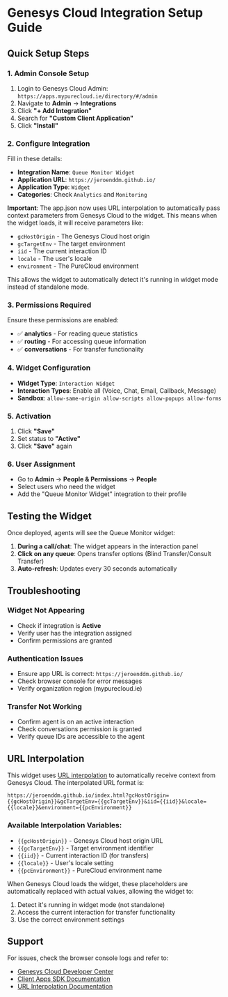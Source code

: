 # Genesys Cloud Integration Setup Guide

## Quick Setup Steps

### 1. Admin Console Setup
1. Login to Genesys Cloud Admin: `https://apps.mypurecloud.ie/directory/#/admin`
2. Navigate to **Admin** → **Integrations**
3. Click **"+ Add Integration"**
4. Search for **"Custom Client Application"**
5. Click **"Install"**

### 2. Configure Integration
Fill in these details:
- **Integration Name**: `Queue Monitor Widget`
- **Application URL**: `https://jeroenddm.github.io/`
- **Application Type**: `Widget`
- **Categories**: Check `Analytics` and `Monitoring`

**Important**: The app.json now uses URL interpolation to automatically pass context parameters from Genesys Cloud to the widget. This means when the widget loads, it will receive parameters like:
- `gcHostOrigin` - The Genesys Cloud host origin
- `gcTargetEnv` - The target environment
- `iid` - The current interaction ID
- `locale` - The user's locale
- `environment` - The PureCloud environment

This allows the widget to automatically detect it's running in widget mode instead of standalone mode.

### 3. Permissions Required
Ensure these permissions are enabled:
- ✅ **analytics** - For reading queue statistics
- ✅ **routing** - For accessing queue information  
- ✅ **conversations** - For transfer functionality

### 4. Widget Configuration
- **Widget Type**: `Interaction Widget`
- **Interaction Types**: Enable all (Voice, Chat, Email, Callback, Message)
- **Sandbox**: `allow-same-origin allow-scripts allow-popups allow-forms`

### 5. Activation
1. Click **"Save"** 
2. Set status to **"Active"**
3. Click **"Save"** again

### 6. User Assignment
- Go to **Admin** → **People & Permissions** → **People**
- Select users who need the widget
- Add the "Queue Monitor Widget" integration to their profile

## Testing the Widget

Once deployed, agents will see the Queue Monitor widget:
1. **During a call/chat**: The widget appears in the interaction panel
2. **Click on any queue**: Opens transfer options (Blind Transfer/Consult Transfer)
3. **Auto-refresh**: Updates every 30 seconds automatically

## Troubleshooting

### Widget Not Appearing
- Check if integration is **Active**
- Verify user has the integration assigned
- Confirm permissions are granted

### Authentication Issues
- Ensure app URL is correct: `https://jeroenddm.github.io/`
- Check browser console for error messages
- Verify organization region (mypurecloud.ie)

### Transfer Not Working
- Confirm agent is on an active interaction
- Check conversations permission is granted
- Verify queue IDs are accessible to the agent

## URL Interpolation

This widget uses [URL interpolation](https://developer.genesys.cloud/platform/integrations/client-apps/) to automatically receive context from Genesys Cloud. The interpolated URL format is:

```
https://jeroenddm.github.io/index.html?gcHostOrigin={{gcHostOrigin}}&gcTargetEnv={{gcTargetEnv}}&iid={{iid}}&locale={{locale}}&environment={{pcEnvironment}}
```

### Available Interpolation Variables:
- `{{gcHostOrigin}}` - Genesys Cloud host origin URL
- `{{gcTargetEnv}}` - Target environment identifier  
- `{{iid}}` - Current interaction ID (for transfers)
- `{{locale}}` - User's locale setting
- `{{pcEnvironment}}` - PureCloud environment name

When Genesys Cloud loads the widget, these placeholders are automatically replaced with actual values, allowing the widget to:
1. Detect it's running in widget mode (not standalone)
2. Access the current interaction for transfer functionality
3. Use the correct environment settings

## Support
For issues, check the browser console logs and refer to:
- [Genesys Cloud Developer Center](https://developer.genesys.cloud/)
- [Client Apps SDK Documentation](https://developer.genesys.cloud/devapps/sdk/)
- [URL Interpolation Documentation](https://developer.genesys.cloud/platform/integrations/client-apps/) 